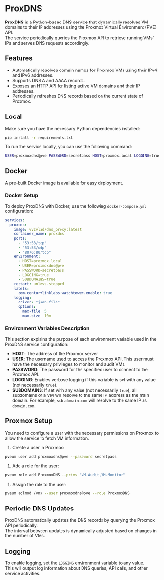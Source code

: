 # ProxDNS

**ProxDNS** is a Python-based DNS service that dynamically resolves VM domains to their IP addresses using the Proxmox Virtual Environment (PVE) API.  
The service periodically queries the Proxmox API to retrieve running VMs' IPs and serves DNS requests accordingly.

## Features

- Automatically resolves domain names for Proxmox VMs using their IPv4 and IPv6 addresses.
- Supports DNS A and AAAA records.
- Exposes an HTTP API for listing active VM domains and their IP addresses.
- Periodically refreshes DNS records based on the current state of Proxmox.

## Local

Make sure you have the necessary Python dependencies installed:

```bash
pip install -r requirements.txt
```

To run the service locally, you can use the following command:

```bash
USER=proxmoxdns@pve PASSWORD=secretpass HOST=proxmox.local LOGGING=true SUBDOMAINS=true python server.py
```

## Docker

A pre-built Docker image is available for easy deployment.

### Docker Setup

To deploy ProxDNS with Docker, use the following `docker-compose.yml` configuration:

```yaml
services:
  proxdns:
    image: vvzvlad/dns_proxy:latest
    container_name: proxdns
    ports:
      - "53:53/tcp"
      - "53:53/udp"
      - "8076:80/tcp"
    environment:
      - HOST=proxmox.local
      - USER=proxmoxdns@pve
      - PASSWORD=secretpass
      - LOGGING=true
      - SUBDOMAINS=true
    restart: unless-stopped
    labels:
      com.centurylinklabs.watchtower.enable: true
    logging:
      driver: "json-file"
      options:
        max-file: 5
        max-size: 10m
```

### Environment Variables Description

This section explains the purpose of each environment variable used in the ProxDNS service configuration:

- **HOST**: The address of the Proxmox server 
- **USER**: The username used to access the Proxmox API. This user must have the necessary privileges to monitor and audit VMs.
- **PASSWORD**: The password for the specified user to connect to the Proxmox API.
- **LOGGING**: Enables verbose logging if this variable is set with any value (not necessarily `true`).
- **SUBDOMAINS**: If set with any value (not necessarily `true`), all subdomains of a VM will resolve to the same IP address as the main domain. For example, `sub.domain.com` will resolve to the same IP as `domain.com`.

## Proxmox Setup

You need to configure a user with the necessary permissions on Proxmox to allow the service to fetch VM information. 

1. Create a user in Proxmox:

```bash
pveum user add proxmoxdns@pve --password secretpass
```

1. Add a role for the user:

```bash
pveum role add ProxmoxDNS --privs "VM.Audit,VM.Monitor"
```

1. Assign the role to the user:

```bash
pveum aclmod /vms --user proxmoxdns@pve --role ProxmoxDNS
```

## Periodic DNS Updates

ProxDNS automatically updates the DNS records by querying the Proxmox API periodically.  
The interval between updates is dynamically adjusted based on changes in the number of VMs.

## Logging

To enable logging, set the `LOGGING` environment variable to any value.  
This will output log information about DNS queries, API calls, and other service activities.
